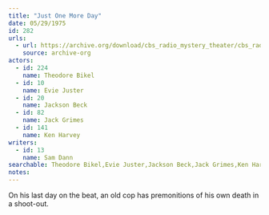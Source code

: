 ```yaml
---
title: "Just One More Day"
date: 05/29/1975
id: 282
urls: 
  - url: https://archive.org/download/cbs_radio_mystery_theater/cbs_radio_mystery_theater-0251-0300.zip/cbs_radio_mystery_theater-0251-0300%2Fcbsrmt_0282_just_one_more_day.mp3
    source: archive-org
actors:  
  - id: 224
    name: Theodore Bikel  
  - id: 10
    name: Evie Juster  
  - id: 20
    name: Jackson Beck  
  - id: 82
    name: Jack Grimes  
  - id: 141
    name: Ken Harvey
writers:  
  - id: 13
    name: Sam Dann
searchable: Theodore Bikel,Evie Juster,Jackson Beck,Jack Grimes,Ken Harvey Sam Dann
notes:  
---
```

On his last day on the beat, an old cop has premonitions of his own death in a shoot-out.